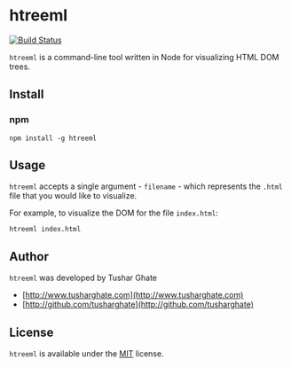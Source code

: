 # htreeml

[![Build Status](https://travis-ci.com/tusharghate/htreeml.svg?token=1Nxq4QSot7tJPQeY8yTs&branch=master)](https://travis-ci.com/tusharghate/htreeml)

`htreeml` is a command-line tool written in Node for visualizing HTML DOM trees.

## Install

### npm

`npm install -g htreeml` 

## Usage

`htreeml` accepts a single argument - `filename` - which represents the `.html` file that you would like to visualize.

For example, to visualize the DOM for the file `index.html`:

`htreeml index.html` 

## Author 

`htreeml` was developed by Tushar Ghate

+ [http://www.tusharghate.com](http://www.tusharghate.com)
+ [http://github.com/tusharghate](http://github.com/tusharghate)

## License

`htreeml` is available under the [MIT](https://github.com/tusharghate/htreeml/blob/master/LICENSE) license.

